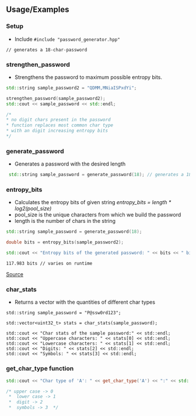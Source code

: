 ## Usage/Examples
### Setup
- Include ``` #include "password_generator.hpp" ```   
``` 
// generates a 18-char-password        
```
### strengthen_password
- Strengthens the password to maximum possible entropy bits.
```cpp
std::string sample_password2 = "QDMM,MNiaISPxdYi";

strengthen_password(sample_password2);
std::cout << sample_password << std::endl;

/*
* no digit chars present in the password
* function replaces most common char type 
* with an digit increasing entropy bits
*/
```
### generate_password
- Generates a password with the desired length
```cpp
 std::string sample_password = generate_password(18); // generates a 18-char-password
```
### entropy_bits
- Calculates the entropy bits of given string
*entropy_bits = length * log2(pool_size)*
- pool_size is the unique characters from which we build the password
- length is the number of chars in the string <br />

```cpp
std::string sample_password = generate_password(18);

double bits = entropy_bits(sample_password2);

std::cout << "Entropy bits of the generated password: " << bits << " bits" << std::endl;
```
```
117.983 bits // varies on runtime
```
[Source](https://www.omnicalculator.com/other/password-entropy)
### char_stats
- Returns a vector with the quantities of different char types
```
std::string sample_password = "P@ssw0rd123";

std::vector<uint32_t> stats = char_stats(sample_password);

std::cout << "Char stats of the sample password:" << std::endl;
std::cout << "Uppercase characters: " << stats[0] << std::endl;
std::cout << "Lowercase characters: " << stats[1] << std::endl;
std::cout << "Digits: " << stats[2] << std::endl;
std::cout << "Symbols: " << stats[3] << std::endl;
```
### get_char_type function
```cpp
std::cout << "Char type of 'A': " << get_char_type('A') << ":" << std::endl;

/* upper case -> 0
 *  lower case -> 1
 *  digit -> 2
 *  symbols -> 3  */
```
